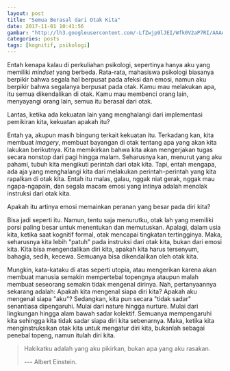 ```yaml
---
layout: post
title: "Semua Berasal dari Otak Kita"
date: 2017-11-01 10:41:56
gambar: "http://lh3.googleusercontent.com/-LfZwjp9lJEI/Wfk0V2aP7RI/AAAAAAAACnU/0W5FZxIHnDMTPzGcco6O-NsGvjM5nPzPgCLcBGAs/s900/imagination_attic_by_biancablaze.jpg"
categories: posts
tags: [kognitif, psikologi]
---
```


Entah kenapa kalau di perkuliahan psikologi, sepertinya hanya aku yang memiliki _mindset_ yang berbeda. Rata-rata, mahasiswa psikologi biasanya berpikir bahwa segala hal berpusat pada afeksi dan emosi, namun aku berpikir bahwa segalanya berpusat pada otak. Kamu mau melakukan apa, itu semua dikendalikan di otak. Kamu mau membenci orang lain, menyayangi orang lain, semua itu berasal dari otak.

Lantas, ketika ada kekuatan lain yang menghalangi dari implementasi pemikiran kita, kekuatan apakah itu?

Entah ya, akupun masih bingung terkait kekuatan itu. Terkadang kan, kita membuat _imagery_, membuat bayangan di otak tentang apa yang akan kita lakukan berikutnya. Kita memikirkan bahwa kita akan mengerjakan tugas secara nonstop dari pagi hingga malam. Seharusnya kan, menurut yang aku pahami, tubuh kita mengikuti perintah dari otak kita. Tapi, entah mengapa, ada aja yang menghalangi kita dari melakukan perintah-perintah yang kita rapalkan di otak kita. Entah itu malas, galau, nggak niat gerak, nggak mau ngapa-ngapain, dan segala macam emosi yang intinya adalah menolak instruksi dari otak kita.

Apakah itu artinya emosi memainkan peranan yang besar pada diri kita?

Bisa jadi seperti itu. Namun, tentu saja menurutku, otak lah yang memiliki porsi paling besar untuk menentukan dan memutuskan. Apalagi, dalam usia kita, ketika saat kognitif formal, otak mencapai tingkatan tertingginya. Maka, seharusnya kita lebih "patuh" pada instruksi dari otak kita, bukan dari emosi kita. Kita bisa mengendalikan diri kita, apakah kita harus tersenyum, bahagia, sedih, kecewa. Semuanya bisa dikendalikan oleh otak kita.

Mungkin, kata-kataku di atas seperti utopia, atau mengerikan karena akan membuat manusia semakin mempertebal topengnya ataupun malah membuat seseorang semakin tidak mengenal dirinya. Nah, pertanyaannya sekarang adalah: Apakah kita mengenal siapa diri kita? Apakah aku mengenal siapa "aku"? Sedangkan, kita pun secara "tidak sadar" senantiasa dipengaruhi. Mulai dari nature hingga nurture. Mulai dari lingkungan hingga alam bawah sadar kolektif. Semuanya mempengaruhi kita sehingga kita tidak sadar siapa diri kita sebenarnya. Maka, ketika kita menginstruksikan otak kita untuk mengatur diri kita, bukanlah sebagai penebal topeng, namun itulah diri kita.

> Hakikatku adalah yang aku pikirkan, bukan apa yang aku rasakan.
> 
> --- Albert Einstein.